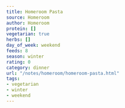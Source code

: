 ```yaml
---
title: Homeroom Pasta
source: Homeroom
author: Homeroom
protein: []
vegetarian: true
herbs: []
day_of_week: weekend
feeds: 8
season: winter
rating: 0
category: dinner
url: "/notes/homeroom/homeroom-pasta.html"
tags:
- vegetarian
- winter
- weekend
---
```



